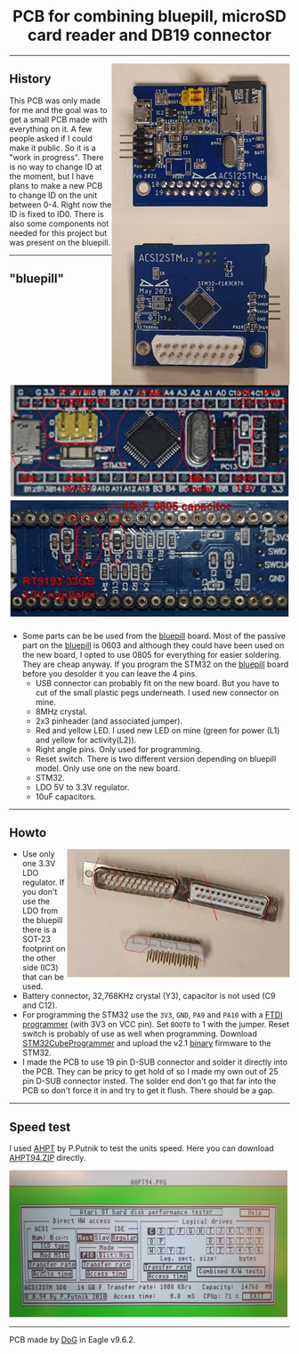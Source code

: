 <h1 align="center">
PCB for combining bluepill, microSD card reader and DB19 connector
</h1>

---

<img title="Back side of soldered board" width="320rem" align="right" src="images/ACSI2STM_v1.2_back.jpg"><img title="Front side of soldered board" width="320rem" align="right"  src="images/ACSI2STM_v1.2_front.jpg">

## History

This PCB was only made for me and the goal was to get a small PCB made with everything on it. A few people asked if I could make it public. So it is a "work in progress". There is no way to change ID at the moment, but I have plans to make a new PCB to change ID on the unit between 0-4. Right now the ID is fixed to ID0. There is also some components not needed for this project but was present on the bluepill.

---

## "bluepill"

<h1 align="center">
 <img title="Top side of bluepill PCB" width="500rem" src="images/bluepill_top_with_text.jpg">
 <img title="Bottom side of bluepill PCB" width="500rem" src="images/bluepill_bottom_with_text.jpg">
</h1>
 
- Some parts can be be used from the [bluepill] board. Most of the passive part on the [bluepill] is 0603 and although they could have been used on the new board, I opted to use 0805 for everything for easier soldering. They are cheap anyway. If you program the STM32 on the [bluepill] board before you desolder it you can leave the 4 pins.
  * USB connector can probably fit on the new board. But you have to cut of the small plastic pegs underneath. I used new connector on mine.
  * 8MHz crystal.
  * 2x3 pinheader (and associated jumper).
  * Red and yellow LED. I used new LED on mine (green for power (L1) and yellow for activity(L2)).
  * Right angle pins. Only used for programming. 
  * Reset switch. There is two different version depending on bluepill model. Only use one on the new board.
  * STM32.
  * LDO 5V to 3.3V regulator.
  * 10uF capacitors.

---

## Howto

- <img title="Cut down a DB25" width="400rem" align="right" src="images/DB25_and_how_to_cut.jpg"> Use only one 3.3V LDO regulator. If you don't use the LDO from the bluepill there is a SOT-23 footprint on the other side (IC3) that can be used. 
- Battery connector, 32,768KHz crystal (Y3), capacitor is not used (C9 and C12).
- For programming the STM32 use the `3V3`, `GND`, `PA9` and `PA10` with a [FTDI programmer] (with 3V3 on VCC pin). Set `BOOT0` to 1 with the jumper. Reset switch is probably of use as well when programming. Download [STM32CubeProgrammer] and upload the v2.1 [binary] firmware to the STM32.
- I made the PCB to use 19 pin D-SUB connector and solder it directly into the PCB. They can be pricy to get hold of so I made my own out of 25 pin D-SUB connector insted. The solder end don't go that far into the PCB so don't force it in and try to get it flush. There should be a gap.

---

## Speed test

I used [AHPT] by P.Putnik to test the units speed. Here you can download [AHPT94.ZIP] directly.

<img title="Speed test with AHPT94" width="500rem" src="images/Speedtest_with_AHPT94.jpg">

---

PCB made by [DoG] in Eagle v9.6.2.


[bluepill]: https://stm32-base.org/boards/STM32F103C8T6-Blue-Pill.html
[FTDI programmer]: https://www.google.com/search?q=FTDI+programmer&tbm=isch&ved=2ahUKEwjl8Pi_q_nyAhXxlosKHXmeC9EQ2-cCegQIABAA&oq=FTDI+programmer&gs_lcp=CgNpbWcQAzIFCAAQgAQyBQgAEIAEMgUIABCABDIFCAAQgAQyBQgAEIAEMgQIABBDMgUIABCABDIGCAAQBxAeMgYIABAHEB4yBggAEAcQHjoGCAAQBRAeOgQIABAYUNs_WK1QYM9TaABwAHgAgAFQiAGFAZIBATKYAQCgAQGqAQtnd3Mtd2l6LWltZ8ABAQ&sclient=img&ei=juU9YeXxEPGtrgT5vK6IDQ&bih=660&biw=1818&hl=en
[binary]: binary/acsi2stm.v2.1.ino.generic_stm32f103c.bin
[STM32CubeProgrammer]: https://www.st.com/en/development-tools/stm32cubeprog.html
[AHPT]: https://atari.8bitchip.info/ahpt.html
[AHPT94.ZIP]: https://atari.8bitchip.info/AHPT9.ZIP
[DoG]: https://www.exxoshost.co.uk/forum/memberlist.php?mode=viewprofile&u=255


